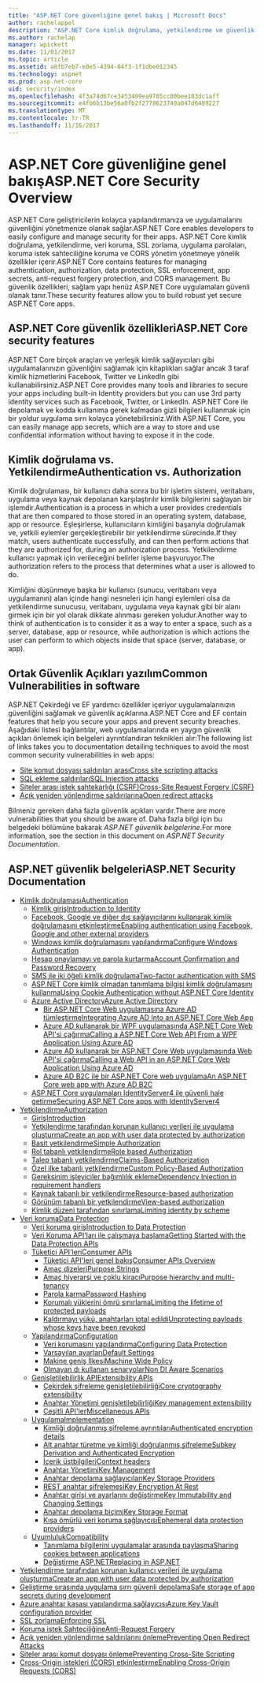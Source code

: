 ```yaml
---
title: "ASP.NET Core güvenliğine genel bakış | Microsoft Docs"
author: rachelappel
description: "ASP.NET Core kimlik doğrulama, yetkilendirme ve güvenlik temel kavramları hakkında bilgi edinin"
ms.author: rachelap
manager: wpickett
ms.date: 11/01/2017
ms.topic: article
ms.assetid: a8fb7eb7-e0e5-4394-84f3-1f1dbe012345
ms.technology: aspnet
ms.prod: asp.net-core
uid: security/index
ms.openlocfilehash: 4f3a74d67ce3453499ea9785cc80bee183dc1aff
ms.sourcegitcommit: e4fb6b13be56a0fb2f2778623740a047d6489227
ms.translationtype: MT
ms.contentlocale: tr-TR
ms.lasthandoff: 11/16/2017
---
```

# <a name="aspnet-core-security-overview"></a><span data-ttu-id="e07e8-103">ASP.NET Core güvenliğine genel bakış</span><span class="sxs-lookup"><span data-stu-id="e07e8-103">ASP.NET Core Security Overview</span></span>

<span data-ttu-id="e07e8-104">ASP.NET Core geliştiricilerin kolayca yapılandırmanıza ve uygulamalarını güvenliğini yönetmenize olanak sağlar.</span><span class="sxs-lookup"><span data-stu-id="e07e8-104">ASP.NET Core enables developers to easily configure and manage security for their apps.</span></span> <span data-ttu-id="e07e8-105">ASP.NET Core kimlik doğrulama, yetkilendirme, veri koruma, SSL zorlama, uygulama parolaları, koruma istek sahteciliğine koruma ve CORS yönetim yönetmeye yönelik özellikler içerir.</span><span class="sxs-lookup"><span data-stu-id="e07e8-105">ASP.NET Core contains features for managing authentication, authorization, data protection, SSL enforcement, app secrets, anti-request forgery protection, and CORS management.</span></span> <span data-ttu-id="e07e8-106">Bu güvenlik özellikleri, sağlam yapı henüz ASP.NET Core uygulamaları güvenli olanak tanır.</span><span class="sxs-lookup"><span data-stu-id="e07e8-106">These security features allow you to build robust yet secure ASP.NET Core apps.</span></span> 

## <a name="aspnet-core-security-features"></a><span data-ttu-id="e07e8-107">ASP.NET Core güvenlik özellikleri</span><span class="sxs-lookup"><span data-stu-id="e07e8-107">ASP.NET Core security features</span></span>

<span data-ttu-id="e07e8-108">ASP.NET Core birçok araçları ve yerleşik kimlik sağlayıcıları gibi uygulamalarınızın güvenliğini sağlamak için kitaplıkları sağlar ancak 3 taraf kimlik hizmetlerini Facebook, Twitter ve LinkedIn gibi kullanabilirsiniz.</span><span class="sxs-lookup"><span data-stu-id="e07e8-108">ASP.NET Core provides many tools and libraries to secure your apps including built-in Identity providers but you can use 3rd party identity services such as Facebook, Twitter, or LinkedIn.</span></span> <span data-ttu-id="e07e8-109">ASP.NET Core ile depolamak ve kodda kullanıma gerek kalmadan gizli bilgileri kullanmak için bir yoldur uygulama sırrı kolayca yönetebilirsiniz.</span><span class="sxs-lookup"><span data-stu-id="e07e8-109">With ASP.NET Core, you can easily manage app secrets, which are a way to store and use confidential information without having to expose it in the code.</span></span> 

## <a name="authentication-vs-authorization"></a><span data-ttu-id="e07e8-110">Kimlik doğrulama vs. Yetkilendirme</span><span class="sxs-lookup"><span data-stu-id="e07e8-110">Authentication vs. Authorization</span></span>

<span data-ttu-id="e07e8-111">Kimlik doğrulaması, bir kullanıcı daha sonra bu bir işletim sistemi, veritabanı, uygulama veya kaynak depolanan karşılaştırılır kimlik bilgilerini sağlayan bir işlemdir.</span><span class="sxs-lookup"><span data-stu-id="e07e8-111">Authentication is a process in which a user provides credentials that are then compared to those stored in an operating system, database, app or resource.</span></span> <span data-ttu-id="e07e8-112">Eşleşirlerse, kullanıcıların kimliğini başarıyla doğrulamak ve, yetkili eylemler gerçekleştirebilir bir yetkilendirme sürecinde.</span><span class="sxs-lookup"><span data-stu-id="e07e8-112">If they match, users authenticate successfully, and can then perform actions that they are authorized for, during an authorization process.</span></span> <span data-ttu-id="e07e8-113">Yetkilendirme kullanıcı yapmak için verileceğini belirler işleme başvuruyor.</span><span class="sxs-lookup"><span data-stu-id="e07e8-113">The authorization refers to the process that determines what a user is allowed to do.</span></span> 

<span data-ttu-id="e07e8-114">Kimliğini düşünmeye başka bir kullanıcı (sunucu, veritabanı veya uygulamanın) alan içinde hangi nesneleri için hangi eylemleri olsa da yetkilendirme sunucusu, veritabanı, uygulama veya kaynak gibi bir alanı girmek için bir yol olarak dikkate alınması gereken yoludur.</span><span class="sxs-lookup"><span data-stu-id="e07e8-114">Another way to think of authentication is to consider it as a way to enter a space, such as a server, database, app or resource, while authorization is which actions the user can perform to which objects inside that space (server, database, or app).</span></span>

## <a name="common-vulnerabilities-in-software"></a><span data-ttu-id="e07e8-115">Ortak Güvenlik Açıkları yazılım</span><span class="sxs-lookup"><span data-stu-id="e07e8-115">Common Vulnerabilities in software</span></span>

<span data-ttu-id="e07e8-116">ASP.NET Çekirdeği ve EF yardımcı özellikler içeriyor uygulamalarınızın güvenliğini sağlamak ve güvenlik açıklarına.</span><span class="sxs-lookup"><span data-stu-id="e07e8-116">ASP.NET Core and EF contain features that help you secure your apps and prevent security breaches.</span></span> <span data-ttu-id="e07e8-117">Aşağıdaki listesi bağlantılar, web uygulamalarında en yaygın güvenlik açıkları önlemek için belgeleri ayrıntılandıran teknikleri alır:</span><span class="sxs-lookup"><span data-stu-id="e07e8-117">The following list of links takes you to documentation detailing techniques to avoid the most common security vulnerabilities in web apps:</span></span>

* [<span data-ttu-id="e07e8-118">Site komut dosyası saldırıları arası</span><span class="sxs-lookup"><span data-stu-id="e07e8-118">Cross site scripting attacks</span></span>](https://docs.microsoft.com/aspnet/core/security/cross-site-scripting)
* [<span data-ttu-id="e07e8-119">SQL ekleme saldırıları</span><span class="sxs-lookup"><span data-stu-id="e07e8-119">SQL Injection attacks</span></span>](https://docs.microsoft.com/ef/core/querying/raw-sql)
* [<span data-ttu-id="e07e8-120">Siteler arası istek sahtekarlığı (CSRF)</span><span class="sxs-lookup"><span data-stu-id="e07e8-120">Cross-Site Request Forgery (CSRF)</span></span>](https://docs.microsoft.com/aspnet/core/security/anti-request-forgery)
* [<span data-ttu-id="e07e8-121">Açık yeniden yönlendirme saldırılarına</span><span class="sxs-lookup"><span data-stu-id="e07e8-121">Open redirect attacks</span></span>](https://docs.microsoft.com/aspnet/core/security/preventing-open-redirects)

<span data-ttu-id="e07e8-122">Bilmeniz gereken daha fazla güvenlik açıkları vardır.</span><span class="sxs-lookup"><span data-stu-id="e07e8-122">There are more vulnerabilities that you should be aware of.</span></span> <span data-ttu-id="e07e8-123">Daha fazla bilgi için bu belgedeki bölümüne bakarak *ASP.NET güvenlik belgelerine*.</span><span class="sxs-lookup"><span data-stu-id="e07e8-123">For more information, see the section in this document on *ASP.NET Security Documentation*.</span></span> 

## <a name="aspnet-security-documentation"></a><span data-ttu-id="e07e8-124">ASP.NET güvenlik belgeleri</span><span class="sxs-lookup"><span data-stu-id="e07e8-124">ASP.NET Security Documentation</span></span>

*   [<span data-ttu-id="e07e8-125">Kimlik doğrulaması</span><span class="sxs-lookup"><span data-stu-id="e07e8-125">Authentication</span></span>](authentication/index.md)
    *   [<span data-ttu-id="e07e8-126">Kimlik giriş</span><span class="sxs-lookup"><span data-stu-id="e07e8-126">Introduction to Identity</span></span>](authentication/identity.md)
    *   [<span data-ttu-id="e07e8-127">Facebook, Google ve diğer dış sağlayıcılarını kullanarak kimlik doğrulamasını etkinleştirme</span><span class="sxs-lookup"><span data-stu-id="e07e8-127">Enabling authentication using Facebook, Google and other external providers</span></span>](authentication/social/index.md)
    * [<span data-ttu-id="e07e8-128">Windows kimlik doğrulamasını yapılandırma</span><span class="sxs-lookup"><span data-stu-id="e07e8-128">Configure Windows Authentication</span></span>](authentication/windowsauth.md)
    *   [<span data-ttu-id="e07e8-129">Hesap onaylamayı ve parola kurtarma</span><span class="sxs-lookup"><span data-stu-id="e07e8-129">Account Confirmation and Password Recovery</span></span>](authentication/accconfirm.md)
    *   [<span data-ttu-id="e07e8-130">SMS ile iki öğeli kimlik doğrulama</span><span class="sxs-lookup"><span data-stu-id="e07e8-130">Two-factor authentication with SMS</span></span>](authentication/2fa.md) 
    *   [<span data-ttu-id="e07e8-131">ASP.NET Core kimlik olmadan tanımlama bilgisi kimlik doğrulamasını kullanma</span><span class="sxs-lookup"><span data-stu-id="e07e8-131">Using Cookie Authentication without ASP.NET Core Identity</span></span>](authentication/cookie.md)
    *   [<span data-ttu-id="e07e8-132">Azure Active Directory</span><span class="sxs-lookup"><span data-stu-id="e07e8-132">Azure Active Directory</span></span>](authentication/azure-active-directory/index.md)
        *   [<span data-ttu-id="e07e8-133">Bir ASP.NET Core Web uygulamasına Azure AD tümleştirme</span><span class="sxs-lookup"><span data-stu-id="e07e8-133">Integrating Azure AD Into an ASP.NET Core Web App</span></span>](https://azure.microsoft.com/documentation/samples/active-directory-dotnet-webapp-openidconnect-aspnetcore/)
        *   [<span data-ttu-id="e07e8-134">Azure AD kullanarak bir WPF uygulamasında ASP.NET Core Web API'si çağırma</span><span class="sxs-lookup"><span data-stu-id="e07e8-134">Calling a ASP.NET Core Web API From a WPF Application Using Azure AD</span></span>](https://azure.microsoft.com/documentation/samples/active-directory-dotnet-native-aspnetcore/)
        *   [<span data-ttu-id="e07e8-135">Azure AD kullanarak bir ASP.NET Core Web uygulamasında Web API'si çağırma</span><span class="sxs-lookup"><span data-stu-id="e07e8-135">Calling a Web API in an ASP.NET Core Web Application Using Azure AD</span></span>](https://azure.microsoft.com/documentation/samples/active-directory-dotnet-webapp-webapi-openidconnect-aspnetcore/)
        *   [<span data-ttu-id="e07e8-136">Azure AD B2C ile bir ASP.NET Core web uygulama</span><span class="sxs-lookup"><span data-stu-id="e07e8-136">An ASP.NET Core web app with Azure AD B2C</span></span>](https://azure.microsoft.com/resources/samples/active-directory-b2c-dotnetcore-webapp/)
    *   [<span data-ttu-id="e07e8-137">ASP.NET Core uygulamaları IdentityServer4 ile güvenli hale getirme</span><span class="sxs-lookup"><span data-stu-id="e07e8-137">Securing ASP.NET Core apps with IdentityServer4</span></span>](https://identityserver4.readthedocs.io)
*   [<span data-ttu-id="e07e8-138">Yetkilendirme</span><span class="sxs-lookup"><span data-stu-id="e07e8-138">Authorization</span></span>](authorization/index.md)
    *   [<span data-ttu-id="e07e8-139">Giriş</span><span class="sxs-lookup"><span data-stu-id="e07e8-139">Introduction</span></span>](authorization/introduction.md)
    *   [<span data-ttu-id="e07e8-140">Yetkilendirme tarafından korunan kullanıcı verileri ile uygulama oluşturma</span><span class="sxs-lookup"><span data-stu-id="e07e8-140">Create an app with user data protected by authorization</span></span>](xref:security/authorization/secure-data)
    *   [<span data-ttu-id="e07e8-141">Basit yetkilendirme</span><span class="sxs-lookup"><span data-stu-id="e07e8-141">Simple Authorization</span></span>](authorization/simple.md)
    *   [<span data-ttu-id="e07e8-142">Rol tabanlı yetkilendirme</span><span class="sxs-lookup"><span data-stu-id="e07e8-142">Role based Authorization</span></span>](authorization/roles.md)
    *   [<span data-ttu-id="e07e8-143">Talep tabanlı yetkilendirme</span><span class="sxs-lookup"><span data-stu-id="e07e8-143">Claims-Based Authorization</span></span>](authorization/claims.md)
    *   [<span data-ttu-id="e07e8-144">Özel ilke tabanlı yetkilendirme</span><span class="sxs-lookup"><span data-stu-id="e07e8-144">Custom Policy-Based Authorization</span></span>](authorization/policies.md)
    *   [<span data-ttu-id="e07e8-145">Gereksinim işleyiciler bağımlılık ekleme</span><span class="sxs-lookup"><span data-stu-id="e07e8-145">Dependency Injection in requirement handlers</span></span>](authorization/dependencyinjection.md)
    *   [<span data-ttu-id="e07e8-146">Kaynak tabanlı bir yetkilendirme</span><span class="sxs-lookup"><span data-stu-id="e07e8-146">Resource-based authorization</span></span>](authorization/resourcebased.md)
    *   [<span data-ttu-id="e07e8-147">Görünüm tabanlı bir yetkilendirme</span><span class="sxs-lookup"><span data-stu-id="e07e8-147">View-based authorization</span></span>](authorization/views.md)
    *   [<span data-ttu-id="e07e8-148">Kimlik düzeni tarafından sınırlama</span><span class="sxs-lookup"><span data-stu-id="e07e8-148">Limiting identity by scheme</span></span>](authorization/limitingidentitybyscheme.md)
*   [<span data-ttu-id="e07e8-149">Veri koruma</span><span class="sxs-lookup"><span data-stu-id="e07e8-149">Data Protection</span></span>](data-protection/index.md)
    *   [<span data-ttu-id="e07e8-150">Veri koruma giriş</span><span class="sxs-lookup"><span data-stu-id="e07e8-150">Introduction to Data Protection</span></span>](data-protection/introduction.md)
    *   [<span data-ttu-id="e07e8-151">Veri Koruma API'ları ile çalışmaya başlama</span><span class="sxs-lookup"><span data-stu-id="e07e8-151">Getting Started with the Data Protection APIs</span></span>](data-protection/using-data-protection.md)
    *   [<span data-ttu-id="e07e8-152">Tüketici API'leri</span><span class="sxs-lookup"><span data-stu-id="e07e8-152">Consumer APIs</span></span>](data-protection/consumer-apis/index.md)
        *   [<span data-ttu-id="e07e8-153">Tüketici API'leri genel bakış</span><span class="sxs-lookup"><span data-stu-id="e07e8-153">Consumer APIs Overview</span></span>](data-protection/consumer-apis/overview.md)
        *   [<span data-ttu-id="e07e8-154">Amaç dizeleri</span><span class="sxs-lookup"><span data-stu-id="e07e8-154">Purpose Strings</span></span>](data-protection/consumer-apis/purpose-strings.md)
        *   [<span data-ttu-id="e07e8-155">Amaç hiyerarşi ve çoklu kiracı</span><span class="sxs-lookup"><span data-stu-id="e07e8-155">Purpose hierarchy and multi-tenancy</span></span>](data-protection/consumer-apis/purpose-strings-multitenancy.md)
        *   [<span data-ttu-id="e07e8-156">Parola karma</span><span class="sxs-lookup"><span data-stu-id="e07e8-156">Password Hashing</span></span>](data-protection/consumer-apis/password-hashing.md)
        *   [<span data-ttu-id="e07e8-157">Korumalı yüklerini ömrü sınırlama</span><span class="sxs-lookup"><span data-stu-id="e07e8-157">Limiting the lifetime of protected payloads</span></span>](data-protection/consumer-apis/limited-lifetime-payloads.md)
        *   [<span data-ttu-id="e07e8-158">Kaldırmayı yükü, anahtarları iptal edildi</span><span class="sxs-lookup"><span data-stu-id="e07e8-158">Unprotecting payloads whose keys have been revoked</span></span>](data-protection/consumer-apis/dangerous-unprotect.md)
    *   [<span data-ttu-id="e07e8-159">Yapılandırma</span><span class="sxs-lookup"><span data-stu-id="e07e8-159">Configuration</span></span>](data-protection/configuration/index.md)
        *   [<span data-ttu-id="e07e8-160">Veri korumasını yapılandırma</span><span class="sxs-lookup"><span data-stu-id="e07e8-160">Configuring Data Protection</span></span>](data-protection/configuration/overview.md)
        *   [<span data-ttu-id="e07e8-161">Varsayılan ayarları</span><span class="sxs-lookup"><span data-stu-id="e07e8-161">Default Settings</span></span>](data-protection/configuration/default-settings.md)
        *   [<span data-ttu-id="e07e8-162">Makine geniş İlkesi</span><span class="sxs-lookup"><span data-stu-id="e07e8-162">Machine Wide Policy</span></span>](data-protection/configuration/machine-wide-policy.md)
        *   [<span data-ttu-id="e07e8-163">Olmayan dı kullanan senaryolar</span><span class="sxs-lookup"><span data-stu-id="e07e8-163">Non DI Aware Scenarios</span></span>](data-protection/configuration/non-di-scenarios.md)
    *   [<span data-ttu-id="e07e8-164">Genişletilebilirlik API</span><span class="sxs-lookup"><span data-stu-id="e07e8-164">Extensibility APIs</span></span>](data-protection/extensibility/index.md)
        *   [<span data-ttu-id="e07e8-165">Çekirdek şifreleme genişletilebilirliği</span><span class="sxs-lookup"><span data-stu-id="e07e8-165">Core cryptography extensibility</span></span>](data-protection/extensibility/core-crypto.md)
        *   [<span data-ttu-id="e07e8-166">Anahtar Yönetimi genişletilebilirliği</span><span class="sxs-lookup"><span data-stu-id="e07e8-166">Key management extensibility</span></span>](data-protection/extensibility/key-management.md)
        *   [<span data-ttu-id="e07e8-167">Çeşitli API'ler</span><span class="sxs-lookup"><span data-stu-id="e07e8-167">Miscellaneous APIs</span></span>](data-protection/extensibility/misc-apis.md)
    *   [<span data-ttu-id="e07e8-168">Uygulama</span><span class="sxs-lookup"><span data-stu-id="e07e8-168">Implementation</span></span>](data-protection/implementation/index.md)
        *   [<span data-ttu-id="e07e8-169">Kimliği doğrulanmış şifreleme ayrıntıları</span><span class="sxs-lookup"><span data-stu-id="e07e8-169">Authenticated encryption details</span></span>](data-protection/implementation/authenticated-encryption-details.md)
        *   [<span data-ttu-id="e07e8-170">Alt anahtar türetme ve kimliği doğrulanmış şifreleme</span><span class="sxs-lookup"><span data-stu-id="e07e8-170">Subkey Derivation and Authenticated Encryption</span></span>](data-protection/implementation/subkeyderivation.md)
        *   [<span data-ttu-id="e07e8-171">İçerik üstbilgileri</span><span class="sxs-lookup"><span data-stu-id="e07e8-171">Context headers</span></span>](data-protection/implementation/context-headers.md)
        *   [<span data-ttu-id="e07e8-172">Anahtar Yönetimi</span><span class="sxs-lookup"><span data-stu-id="e07e8-172">Key Management</span></span>](data-protection/implementation/key-management.md)
        *   [<span data-ttu-id="e07e8-173">Anahtar depolama sağlayıcıları</span><span class="sxs-lookup"><span data-stu-id="e07e8-173">Key Storage Providers</span></span>](data-protection/implementation/key-storage-providers.md)
        *   [<span data-ttu-id="e07e8-174">REST anahtar şifrelemesi</span><span class="sxs-lookup"><span data-stu-id="e07e8-174">Key Encryption At Rest</span></span>](data-protection/implementation/key-encryption-at-rest.md)
        *   [<span data-ttu-id="e07e8-175">Anahtar girişi ve ayarlarını değiştirme</span><span class="sxs-lookup"><span data-stu-id="e07e8-175">Key Immutability and Changing Settings</span></span>](data-protection/implementation/key-immutability.md)
        *   [<span data-ttu-id="e07e8-176">Anahtar depolama biçimi</span><span class="sxs-lookup"><span data-stu-id="e07e8-176">Key Storage Format</span></span>](data-protection/implementation/key-storage-format.md)
        *   [<span data-ttu-id="e07e8-177">Kısa ömürlü veri koruma sağlayıcısı</span><span class="sxs-lookup"><span data-stu-id="e07e8-177">Ephemeral data protection providers</span></span>](data-protection/implementation/key-storage-ephemeral.md)
    *   [<span data-ttu-id="e07e8-178">Uyumluluk</span><span class="sxs-lookup"><span data-stu-id="e07e8-178">Compatibility</span></span>](data-protection/compatibility/index.md)
        *   [<span data-ttu-id="e07e8-179">Tanımlama bilgilerini uygulamalar arasında paylaşma</span><span class="sxs-lookup"><span data-stu-id="e07e8-179">Sharing cookies between applications</span></span>](data-protection/compatibility/cookie-sharing.md)
        *   [<span data-ttu-id="e07e8-180">Değiştirme <machineKey> ASP.NET</span><span class="sxs-lookup"><span data-stu-id="e07e8-180">Replacing <machineKey> in ASP.NET</span></span>](data-protection/compatibility/replacing-machinekey.md)
*   [<span data-ttu-id="e07e8-181">Yetkilendirme tarafından korunan kullanıcı verileri ile uygulama oluşturma</span><span class="sxs-lookup"><span data-stu-id="e07e8-181">Create an app with user data protected by authorization</span></span>](xref:security/authorization/secure-data)
*   [<span data-ttu-id="e07e8-182">Geliştirme sırasında uygulama sırrı güvenli depolama</span><span class="sxs-lookup"><span data-stu-id="e07e8-182">Safe storage of app secrets during development</span></span>](app-secrets.md)
*   [<span data-ttu-id="e07e8-183">Azure anahtar kasası yapılandırma sağlayıcısı</span><span class="sxs-lookup"><span data-stu-id="e07e8-183">Azure Key Vault configuration provider</span></span>](key-vault-configuration.md)
*   [<span data-ttu-id="e07e8-184">SSL zorlama</span><span class="sxs-lookup"><span data-stu-id="e07e8-184">Enforcing SSL</span></span>](enforcing-ssl.md)
*   [<span data-ttu-id="e07e8-185">Koruma istek Sahteciliğine</span><span class="sxs-lookup"><span data-stu-id="e07e8-185">Anti-Request Forgery</span></span>](anti-request-forgery.md)
*   [<span data-ttu-id="e07e8-186">Açık yeniden yönlendirme saldırılarını önleme</span><span class="sxs-lookup"><span data-stu-id="e07e8-186">Preventing Open Redirect Attacks</span></span>](preventing-open-redirects.md)
*   [<span data-ttu-id="e07e8-187">Siteler arası komut dosyası önleme</span><span class="sxs-lookup"><span data-stu-id="e07e8-187">Preventing Cross-Site Scripting</span></span>](cross-site-scripting.md)
*   [<span data-ttu-id="e07e8-188">Cross-Origin istekleri (CORS) etkinleştirme</span><span class="sxs-lookup"><span data-stu-id="e07e8-188">Enabling Cross-Origin Requests (CORS)</span></span>](cors.md)
